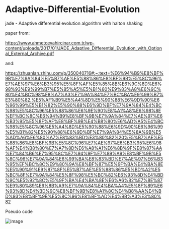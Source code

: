 # Adaptive-Differential-Evolution
jade - Adaptive differential evolution algorithm with halton shaking

paper from: 

https://www.ahmetcevahircinar.com.tr/wp-content/uploads/2017/01/JADE_Adaptive_Differential_Evolution_with_Optional_External_Archive.pdf

and:

https://zhuanlan.zhihu.com/p/350040716#:~:text=%E6%94%B9%E8%BF%9B%E7%9A%84%E5%B7%AE%E5%88%86%E8%BF%9B%E5%8C%96%E7%AE%97%E6%B3%95%E5%8F%AF%E5%85%8B%E6%9C%8D%E6%98%93%E9%99%B7%E5%85%A5%E5%B1%80%E9%83%A8%E6%9C%80%E4%BC%98%E8%A7%A3%E7%9A%84%E7%BC%BA%E9%99%B7%E3%80%82,%E5%AF%B9%E5%A4%8D%E5%90%88%E6%9D%90%E6%96%99%E5%B1%82%E5%90%88%E6%9D%BF%E7%9A%84%E4%BC%98%E5%8C%96%E5%88%86%E6%9E%90%E8%A1%A8%E6%98%8E%EF%BC%8C%E6%94%B9%E8%BF%9B%E7%9A%84%E7%AE%97%E6%B3%95%E5%8F%AF%E8%BF%9B%E4%B8%80%E6%AD%A5%E4%BC%98%E5%8C%96%E5%A4%8D%E5%90%88%E6%9D%90%E6%96%99%E5%B1%82%E5%90%88%E6%9D%BF%E7%9A%84%E5%8A%9B%E5%AD%A6%E6%80%A7%E8%83%BD%E3%80%82%20%E5%B7%AE%E5%88%86%E8%BF%9B%E5%8C%96%E7%AE%97%E6%B3%95%E6%98%AF%E4%B8%80%E7%A7%8D%E6%A8%A1%E6%8B%9F%E8%87%AA%E7%84%B6%E7%95%8C%E7%94%9F%E7%89%A9%E8%BF%9B%E5%8C%96%E7%9A%84%E6%99%BA%E8%83%BD%E7%AE%97%E6%B3%95%EF%BC%8C%E9%80%9A%E8%BF%87%E5%9F%BA%E4%BA%8E%E5%90%91%E9%87%8F%E5%B7%AE%E5%88%86%E5%BD%A2%E5%BC%8F%E7%9A%84%E5%8F%98%E5%BC%82%E6%93%8D%E4%BD%9C%E5%92%8C%E5%9F%BA%E4%BA%8E%E6%A6%82%E7%8E%87%E9%80%89%E6%8B%A9%E7%9A%84%E4%BA%A4%E5%8F%89%E6%93%8D%E4%BD%9C%E8%BF%9B%E8%A1%8C%E4%B8%AA%E4%BD%93%E8%BF%9B%E5%8C%96%E8%BF%AD%E4%BB%A3%E3%80%82

Pseudo code

![image](https://user-images.githubusercontent.com/48754270/137824067-7497efdd-e8e7-4371-adec-0ecf7156a1dc.png)
